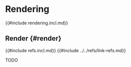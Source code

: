 # Rendering

{{#include rendering.incl.md}}

## Render {#render}

{{#include refs.incl.md}}
{{#include ../../refs/link-refs.md}}

<div class="hidden">
TODO
</div>
